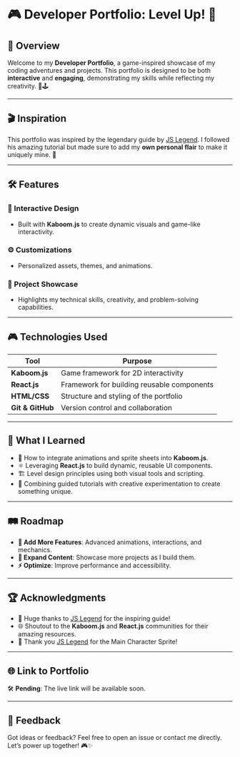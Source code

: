 # 🎮 Developer Portfolio: Level Up! 🚀

## 👾 Overview

Welcome to my **Developer Portfolio**, a game-inspired showcase of my coding adventures and projects. This portfolio is designed to be both **interactive** and **engaging**, demonstrating my skills while reflecting my creativity. 🎨🕹️

---

## 🎬 Inspiration

This portfolio was inspired by the legendary guide by [JS Legend](https://www.youtube.com/watch?v=OejpBl2s9OY). I followed his amazing tutorial but made sure to add my **own personal flair** to make it uniquely mine. 🌟

---

## 🛠️ Features

### 🎨 Interactive Design

- Built with **Kaboom.js** to create dynamic visuals and game-like interactivity.

### ⚙️ Customizations

- Personalized assets, themes, and animations.

### 📂 Project Showcase

- Highlights my technical skills, creativity, and problem-solving capabilities.

---

## 🎮 Technologies Used

| **Tool**         | **Purpose**                                |
| ---------------- | ------------------------------------------ |
| **Kaboom.js**    | Game framework for 2D interactivity        |
| **React.js**     | Framework for building reusable components |
| **HTML/CSS**     | Structure and styling of the portfolio     |
| **Git & GitHub** | Version control and collaboration          |

---

## 🧠 What I Learned

- 🔧 How to integrate animations and sprite sheets into **Kaboom.js**.
- ⚛️ Leveraging **React.js** to build dynamic, reusable UI components.
- 🏗️ Level design principles using both visual tools and scripting.
- 🥷 Combining guided tutorials with creative experimentation to create something unique.

---

## 🛤️ Roadmap

- **🎉 Add More Features**: Advanced animations, interactions, and mechanics.
- **🌌 Expand Content**: Showcase more projects as I build them.
- **⚡ Optimize**: Improve performance and accessibility.

---

## 🏆 Acknowledgments

- 🎥 Huge thanks to [JS Legend](https://www.youtube.com/@jslegend) for the inspiring guide!
- 🌐 Shoutout to the **Kaboom.js** and **React.js** communities for their amazing resources.
- 🎒 Thank you [JS Legend](https://sscary.itch.io/the-adventurer-male) for the Main Character Sprite!

---

## 🌐 Link to Portfolio

🛠️ **Pending**: The live link will be available soon.

---

## 💬 Feedback

Got ideas or feedback? Feel free to open an issue or contact me directly. Let’s power up together! 🎮✨
